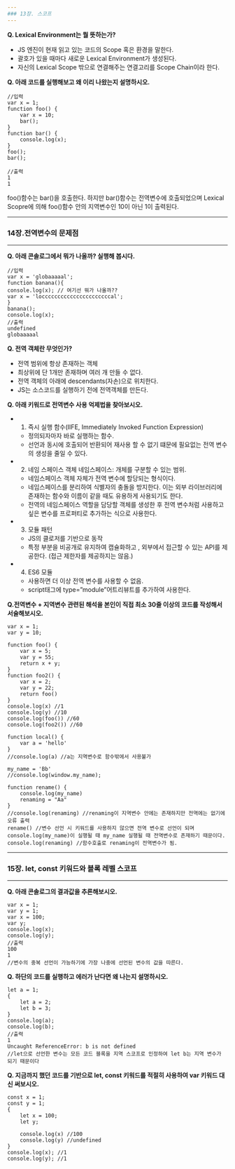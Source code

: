 ```yaml
---
### 13장. 스코프
---
```


**Q. Lexical Environment는 뭘 뜻하는가?**
 - JS 엔진이 현재 읽고 있는 코드의 Scope 혹은 환경을 말한다.
 - 괄호가 있을 때마다 새로운 Lexical Environment가 생성된다.
 - 자신의 Lexical Scope 밖으로 연결해주는 연결고리를 Scope Chain이라 한다.

**Q. 아래 코드를 실행해보고 왜 이리 나왔는지 설명하시오.**
```JS
//입력
var x = 1;
function foo() {
	var x = 10;
	bar();
}
function bar() {
	console.log(x);
}
foo();
bar();

//출력
1
1
```
foo()함수는 bar()을 호출한다. 하지만 bar()함수는 전역변수에 호출되었으며 Lexical Scopre에 의해 foo()함수 안의 지역변수인 10이 아닌 1이 출력된다.

---
### 14장.전역변수의 문제점
---

**Q. 아래 콘솔로그에서 뭐가 나올까? 실행해 봅시다.**
```JS
//입력
var x = 'globaaaaal';
function banana(){
console.log(x); // 여기선 뭐가 나올까??
var x = 'loccccccccccccccccccccccal';
}
banana();
console.log(x);
//출력
undefined
globaaaaal
```

**Q. 전역 객체란 무엇인가?**
 - 전역 범위에 항상 존재하는 객체
 - 최상위에 단 1개만 존재하며 여러 개 만들 수 없다.
 - 전역 객체의 아래에 descendants(자손)으로 위치한다.
 - JS는 소스코드를 실행하기 전에 전역객체를 만든다.

**Q. 아래 키워드로 전역변수 사용 억제법을 찾아보시오.**
 - 1. 즉시 실행 함수(IIFE, Immediately Invoked Function Expression)
   -  정의되자마자 바로 실행하는 함수.
   -  선언과 동시에 호출되어 반환되어 재사용 할 수 없기 떄문에 필요없는 전역 변수의 생성을 줄일 수 있다.
 - 2. 네임 스페이스 객체
      네임스페이스: 개체를 구분할 수 있는 범위.
   -  네임스페이스 객체 자체가 전역 변수에 할당되는 형식이다.
   -  네임스페이스를 분리하여 식별자의 충돌을 방지한다. 이는 외부 라이브러리에 존재하는 함수와 이름이 같을 때도 유용하게 사용되기도 한다.
   -  전역의 네임스페이스 역할을 담당할 객체를 생성한 후 전역 변수처럼 사용하고 싶은 변수를 프로퍼티로 추가하는 식으로 사용한다.
- 3. 모듈 패턴
   - JS의 클로저를 기반으로 동작
   - 특정 부분을 비공개로 유지하여 캡슐화하고 , 외부에서 접근할 수 있는 API를 제공한다. (접근 제한자를 제공하지는 않음.)
- 4. ES6 모듈
   - 사용하면 더 이상 전역 변수를 사용할 수 없음.
   - script태그에 type=”module”어트리뷰트를 추가하여 사용한다.

**Q.전역변수 + 지역변수 관련된 해석을 본인이 직접 최소 30줄 이상의 코드를 작성해서 서술해보시오.**
```JS
var x = 1;
var y = 10;

function foo() {
    var x = 5;
    var y = 55;
    return x + y;
}
function foo2() {
    var x = 2;
    var y = 22;
    return foo()
}
console.log(x) //1
console.log(y) //10
console.log(foo()) //60
console.log(foo2()) //60

function local() {
    var a = 'hello'
}
//console.log(a) //a는 지역변수로 함수밖에서 사용불가

my_name = 'Bb'
//console.log(window.my_name);

function rename() {
    console.log(my_name)
    renaming = "Aa"
}
//console.log(renaming) //renaming이 지역변수 안에는 존재하지만 전역에는 없기에 오류 출력
rename() //변수 선언 시 키워드를 사용하지 않으면 전역 변수로 선언이 되며 console.log(my_name)이 실행될 때 my_name 실행될 때 전역변수로 존재하기 때문이다.
console.log(renaming) //함수호출로 renaming이 전역변수가 됨.
```

---
### 15장. let, const 키워드와 블록 레벨 스코프
---

**Q. 아래 콘솔로그의 결과값을 추론해보시오.**
```JS
var x = 1;
var y = 1;
var x = 100;
var y;
console.log(x);
console.log(y);
//출력
100
1
//변수의 중복 선언이 가능하기에 가장 나중에 선언된 변수의 값을 따른다.
```

**Q. 하단의 코드를 실행하고 에러가 난다면 왜 나는지 설명하시오.**
```JS
let a = 1;
{
	let a = 2;
	let b = 3;
}
console.log(a);
console.log(b);
//출력
1
Uncaught ReferenceError: b is not defined
//let으로 선언한 변수는 모든 코드 블록을 지역 스코프로 인정하여 let b는 지역 변수가 되기 때문이다
```

**Q. 지금까지 했던 코드를 기반으로 let, const  키워드를 적절히 사용하여 var 키워드 대신 써보시오.**
```JS
const x = 1;
const y = 1;
{
	let x = 100;
	let y;

	console.log(x) //100
	console.log(y) //undefined
}
console.log(x); //1
console.log(y); //1
```
